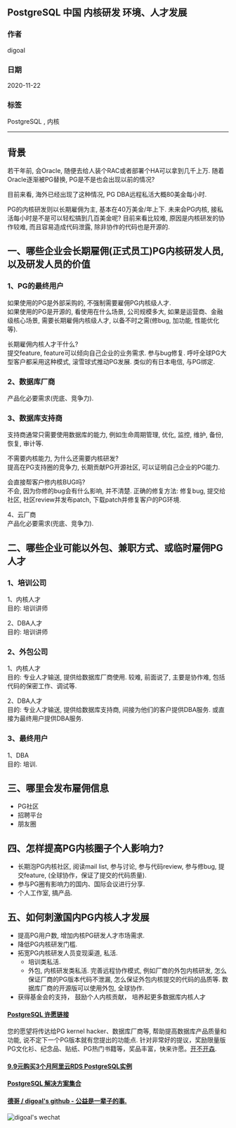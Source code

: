 ## PostgreSQL 中国 内核研发 环境、人才发展  
    
### 作者    
digoal    
    
### 日期    
2020-11-22    
    
### 标签    
PostgreSQL , 内核    
    
----    
    
## 背景    
若干年前, 会Oracle, 随便去给人装个RAC或者部署个HA可以拿到几千上万. 随着Oracle逐渐被PG替换, PG是不是也会出现以前的情况?  
  
目前来看, 海外已经出现了这种情况, PG DBA远程私活大概80美金每小时.   
  
PG的内核研发则以长期雇佣为主, 基本在40万美金/年上下. 未来会PG内核, 接私活每小时是不是可以轻松搞到几百美金呢? 目前来看比较难, 原因是内核研发的协作较难, 而且容易造成代码泄露, 除非协作的代码也是开源的.   
  
## 一、哪些企业会长期雇佣(正式员工)PG内核研发人员, 以及研发人员的价值    
  
### 1、PG的最终用户  
如果使用的PG是外部采购的, 不强制需要雇佣PG内核级人才.   
如果使用的PG是开源的, 看使用在什么场景, 公司规模多大, 如果是运营商、金融级核心场景, 需要长期雇佣内核级人才, 以备不时之需(修bug, 加功能, 性能优化等).   
  
长期雇佣内核人才干什么?   
提交feature, feature可以倾向自己企业的业务需求. 参与bug修复. 呼吁全球PG大型客户都采用这种模式, 滚雪球式推动PG发展. 类似的有日本电信, 与PG绑定.   
  
### 2、数据库厂商  
产品化必要需求(兜底、竞争力).   
  
### 3、数据库支持商  
支持商通常只需要使用数据库的能力, 例如生命周期管理, 优化, 监控, 维护, 备份, 恢复, 审计等.   
  
不需要内核能力, 为什么还需要内核研发?   
提高在PG支持圈的竞争力, 长期贡献PG开源社区, 可以证明自己企业的PG能力.   
  
会直接帮客户修内核BUG吗?  
不会, 因为你修的bug会有什么影响, 并不清楚. 正确的修复方法: 修复bug, 提交给社区, 社区review并发布patch, 下载patch并修复客户的PG环境.   
  
4、云厂商  
产品化必要需求(兜底、竞争力).    
  
## 二、哪些企业可能以外包、兼职方式、或临时雇佣PG人才   
### 1、培训公司  
1、内核人才  
目的: 培训讲师  
  
2、DBA人才  
目的: 培训讲师  
  
### 2、外包公司  
1、内核人才  
目的: 专业人才输送, 提供给数据库厂商使用. 较难, 前面说了, 主要是协作难, 包括代码的保密工作、调试等.   
  
2、DBA人才  
目的: 专业人才输送, 提供给数据库支持商, 间接为他们的客户提供DBA服务. 或直接为最终用户提供DBA服务.   
  
### 3、最终用户  
1、DBA  
目的: 培训.   
  
## 三、哪里会发布雇佣信息  
- PG社区  
- 招聘平台  
- 朋友圈  
  
## 四、怎样提高PG内核圈子个人影响力?  
  
- 长期泡PG内核社区, 阅读mail list, 参与讨论, 参与代码review, 参与修bug, 提交feature, (全球协作，保证了提交的代码质量).   
- 参与PG圈有影响力的国内、国际会议进行分享.   
- 个人工作室, 搞产品.   
  
## 五、如何刺激国内PG内核人才发展  
- 提高PG用户数, 增加内核PG研发人才市场需求.   
- 降低PG内核研发门槛.   
- 拓宽PG内核研发人员变现渠道, 私活.   
    - 培训类私活.   
    - 外包, 内核研发类私活. 完善远程协作模式, 例如厂商的外包内核研发, 怎么保证厂商的PG版本代码不泄漏, 怎么保证外包内核提交的代码的品质等. 数据库厂商的开源版可以使用外包, 全球协作.  
- 获得基金会的支持， 鼓励个人内核贡献， 培养起更多数据库内核人才
  
  
  
  
#### [PostgreSQL 许愿链接](https://github.com/digoal/blog/issues/76 "269ac3d1c492e938c0191101c7238216")
您的愿望将传达给PG kernel hacker、数据库厂商等, 帮助提高数据库产品质量和功能, 说不定下一个PG版本就有您提出的功能点. 针对非常好的提议，奖励限量版PG文化衫、纪念品、贴纸、PG热门书籍等，奖品丰富，快来许愿。[开不开森](https://github.com/digoal/blog/issues/76 "269ac3d1c492e938c0191101c7238216").  
  
  
#### [9.9元购买3个月阿里云RDS PostgreSQL实例](https://www.aliyun.com/database/postgresqlactivity "57258f76c37864c6e6d23383d05714ea")
  
  
#### [PostgreSQL 解决方案集合](https://yq.aliyun.com/topic/118 "40cff096e9ed7122c512b35d8561d9c8")
  
  
#### [德哥 / digoal's github - 公益是一辈子的事.](https://github.com/digoal/blog/blob/master/README.md "22709685feb7cab07d30f30387f0a9ae")
  
  
![digoal's wechat](../pic/digoal_weixin.jpg "f7ad92eeba24523fd47a6e1a0e691b59")
  
